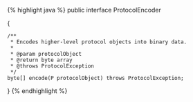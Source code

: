{% highlight java %}
public interface ProtocolEncoder<P> {

    /**
     * Encodes higher-level protocol objects into binary data.
     *
     * @param protocolObject
     * @return byte array
     * @throws ProtocolException
     */
    byte[] encode(P protocolObject) throws ProtocolException;
}
{% endhighlight %}
